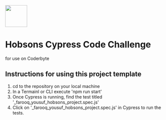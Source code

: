 <img src="https://coderbytestaticimages.s3.amazonaws.com/coderbyte_icon_digital_navy.png" width="70">

# Hobsons Cypress Code Challenge
for use on Coderbyte 

## Instructions for using this project template
1. cd to the repository on your local machine
2. In a Termainl or CLI execute 'npm run start'
3. Once Cypress is running, find the test titled '_farooq_yousuf_hobsons_project.spec.js'
4. Click on '_farooq_yousuf_hobsons_project.spec.js' in Cypress to run the tests.